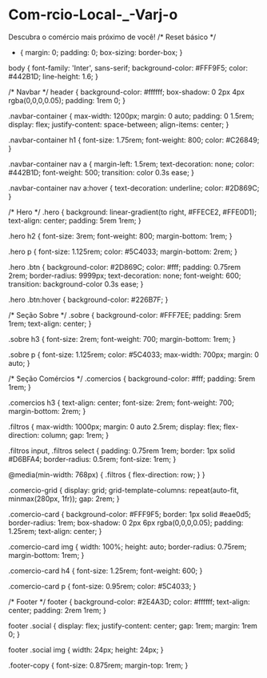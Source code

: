 # Com-rcio-Local-_-Varj-o
Descubra o comércio mais próximo de você!
/* Reset básico */
* {
  margin: 0;
  padding: 0;
  box-sizing: border-box;
}

body {
  font-family: 'Inter', sans-serif;
  background-color: #FFF9F5;
  color: #442B1D;
  line-height: 1.6;
}

/* Navbar */
header {
  background-color: #ffffff;
  box-shadow: 0 2px 4px rgba(0,0,0,0.05);
  padding: 1rem 0;
}

.navbar-container {
  max-width: 1200px;
  margin: 0 auto;
  padding: 0 1.5rem;
  display: flex;
  justify-content: space-between;
  align-items: center;
}

.navbar-container h1 {
  font-size: 1.75rem;
  font-weight: 800;
  color: #C26849;
}

.navbar-container nav a {
  margin-left: 1.5rem;
  text-decoration: none;
  color: #442B1D;
  font-weight: 500;
  transition: color 0.3s ease;
}

.navbar-container nav a:hover {
  text-decoration: underline;
  color: #2D869C;
}

/* Hero */
.hero {
  background: linear-gradient(to right, #FFECE2, #FFE0D1);
  text-align: center;
  padding: 5rem 1rem;
}

.hero h2 {
  font-size: 3rem;
  font-weight: 800;
  margin-bottom: 1rem;
}

.hero p {
  font-size: 1.125rem;
  color: #5C4033;
  margin-bottom: 2rem;
}

.hero .btn {
  background-color: #2D869C;
  color: #fff;
  padding: 0.75rem 2rem;
  border-radius: 9999px;
  text-decoration: none;
  font-weight: 600;
  transition: background-color 0.3s ease;
}

.hero .btn:hover {
  background-color: #226B7F;
}

/* Seção Sobre */
.sobre {
  background-color: #FFF7EE;
  padding: 5rem 1rem;
  text-align: center;
}

.sobre h3 {
  font-size: 2rem;
  font-weight: 700;
  margin-bottom: 1rem;
}

.sobre p {
  font-size: 1.125rem;
  color: #5C4033;
  max-width: 700px;
  margin: 0 auto;
}

/* Seção Comércios */
.comercios {
  background-color: #fff;
  padding: 5rem 1rem;
}

.comercios h3 {
  text-align: center;
  font-size: 2rem;
  font-weight: 700;
  margin-bottom: 2rem;
}

.filtros {
  max-width: 1000px;
  margin: 0 auto 2.5rem;
  display: flex;
  flex-direction: column;
  gap: 1rem;
}

.filtros input,
.filtros select {
  padding: 0.75rem 1rem;
  border: 1px solid #D6BFA4;
  border-radius: 0.5rem;
  font-size: 1rem;
}

@media(min-width: 768px) {
  .filtros {
    flex-direction: row;
  }
}

.comercio-grid {
  display: grid;
  grid-template-columns: repeat(auto-fit, minmax(280px, 1fr));
  gap: 2rem;
}

.comercio-card {
  background-color: #FFF9F5;
  border: 1px solid #eae0d5;
  border-radius: 1rem;
  box-shadow: 0 2px 6px rgba(0,0,0,0.05);
  padding: 1.25rem;
  text-align: center;
}

.comercio-card img {
  width: 100%;
  height: auto;
  border-radius: 0.75rem;
  margin-bottom: 1rem;
}

.comercio-card h4 {
  font-size: 1.25rem;
  font-weight: 600;
}

.comercio-card p {
  font-size: 0.95rem;
  color: #5C4033;
}

/* Footer */
footer {
  background-color: #2E4A3D;
  color: #ffffff;
  text-align: center;
  padding: 2rem 1rem;
}

footer .social {
  display: flex;
  justify-content: center;
  gap: 1rem;
  margin: 1rem 0;
}

footer .social img {
  width: 24px;
  height: 24px;
}

.footer-copy {
  font-size: 0.875rem;
  margin-top: 1rem;
}
